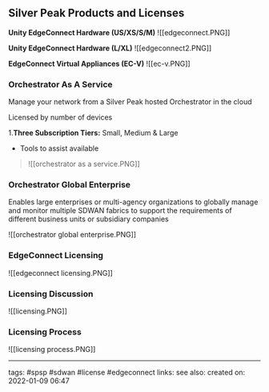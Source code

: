 ## Silver Peak Products and Licenses

**Unity EdgeConnect Hardware (US/XS/S/M)**
![[edgeconnect.PNG]]

**Unity EdgeConnect Hardware (L/XL)**
![[edgeconnect2.PNG]]

**EdgeConnect Virtual Appliances (EC-V)**
![[ec-v.PNG]]


### Orchestrator As A Service

Manage your network from a Silver Peak hosted Orchestrator in the cloud

Licensed by number of devices

1.**Three Subscription Tiers:** Small, Medium & Large
- Tools to assist available

>![[orchestrator as a service.PNG]]


### Orchestrator Global Enterprise

Enables large enterprises or multi-agency organizations to globally manage and monitor multiple SDWAN fabrics to support the requirements of different business units or subsidiary companies

![[orchestrator global enterprise.PNG]]

### EdgeConnect Licensing
![[edgeconnect licensing.PNG]]


### Licensing Discussion

![[licensing.PNG]]

### Licensing Process

![[licensing process.PNG]]

---
tags: #spsp #sdwan #license #edgeconnect
links:
see also:
created on: 2022-01-09 06:47

